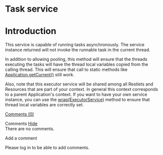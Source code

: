 Task service
============

Introduction
============

This service is capable of running tasks asynchronously. The service
instance returned will not invoke the runnable task in the current
thread.

In addition to allowing pooling, this method will ensure that the
threads executing the tasks will have the thread local variables copied
from the calling thread. This will ensure that call to static methods
like
[Application.getCurrent()](http://web.archive.org/web/20100920234752/http://www.restlet.org/documentation/1.1/api/org/restlet/Application.html#getCurrent%28%29)
still work.

Also, note that this executor service will be shared among all Restlets
and Resources that are part of your context. In general this context
corresponds to a parent Application's context. If you want to have your
own service instance, you can use the
[wrap(ExecutorService)](http://web.archive.org/web/20100920234752/http://www.restlet.org/documentation/1.1/api/org/restlet/service/TaskService.html#wrap%28java.util.concurrent.ExecutorService%29)
method to ensure that thread local variables are correctly set.

[Comments
(0)](http://web.archive.org/web/20100920234752/http://wiki.restlet.org/docs_2.0/13-restlet/27-restlet/331-restlet/206-restlet.html#)

Comments
[Hide](http://web.archive.org/web/20100920234752/http://wiki.restlet.org/docs_2.0/13-restlet/27-restlet/331-restlet/206-restlet.html#)
\
There are no comments.

Add a comment

Please log in to be able to add comments.
